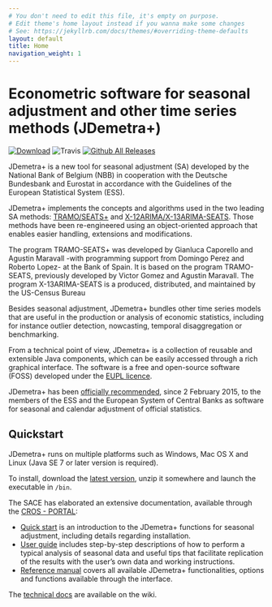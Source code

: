 ```yaml
---
# You don't need to edit this file, it's empty on purpose.
# Edit theme's home layout instead if you wanna make some changes
# See: https://jekyllrb.com/docs/themes/#overriding-theme-defaults
layout: default
title: Home
navigation_weight: 1
---
```


# Econometric software for seasonal adjustment and other time series methods (JDemetra+)

[![Download](https://img.shields.io/github/release/jdemetra/jdemetra-app.svg)](https://github.com/jdemetra/jdemetra-app/releases/latest) ![Travis](https://img.shields.io/travis/jdemetra/jdemetra-app.svg) [![Github All Releases](https://img.shields.io/github/downloads/jdemetra/jdemetra-app/total.svg)](https://github.com/jdemetra/jdemetra-app/releases)

JDemetra+ is a new tool for seasonal adjustment (SA) developed by the National Bank of Belgium (NBB) in cooperation with the Deutsche Bundesbank and Eurostat in accordance with the Guidelines of the European Statistical System (ESS).

JDemetra+ implements the concepts and algorithms used in the two leading SA methods: [TRAMO/SEATS+](http://www.bde.es/bde/en/secciones/servicios/Profesionales/Programas_estadi/Programas_estad_d9fa7f3710fd821.html) and [X-12ARIMA/X-13ARIMA-SEATS](https://www.census.gov/srd/www/x13as/). Those methods have been re-engineered using an object-oriented approach that enables easier handling, extensions and modifications.

The program TRAMO-SEATS+ was developed by Gianluca Caporello and Agustin Maravall -with programming support from Domingo Perez and Roberto Lopez- at the Bank of Spain. It is based on the program TRAMO-SEATS, previously developed by Victor Gomez and Agustin Maravall.
The program X-13ARIMA-SEATS is a produced, distributed, and maintained by the US-Census Bureau


Besides seasonal adjustment, JDemetra+ bundles other time series models that are useful in the production or analysis of economic statistics, including for instance outlier detection, nowcasting, temporal disaggregation or benchmarking.

From a technical point of view, JDemetra+ is a collection of reusable and extensible Java components, which can be easily accessed through a rich graphical interface. The software is a free and open-source software (FOSS) developed under the [EUPL licence](http://ec.europa.eu/idabc/eupl.html).

JDemetra+ has been [officially recommended](https://ec.europa.eu/eurostat/cros/system/files/Jdemetra_%20release.pdf), since 2 February 2015, to the members of the ESS and the European System of Central Banks as software for seasonal and calendar adjustment of official statistics.

## Quickstart

JDemetra+ runs on multiple platforms such as Windows, Mac OS X and Linux (Java SE 7 or later version  is required).

To install, download the [latest version](https://github.com/jdemetra/jdemetra-app/releases/latest), unzip it somewhere and launch the executable in `/bin`.

The SACE has elaborated an extensive documentation, available through the [CROS - PORTAL](https://ec.europa.eu/eurostat/cros/content/seasonal-adjustment):

- [Quick start](https://ec.europa.eu/eurostat/cros/content/jdemetra-quick-start-0) is an introduction to the JDemetra+ functions for seasonal adjustment, including details regarding installation. 
- [User guide](https://ec.europa.eu/eurostat/cros/content/jdemetra-user-guide-0) includes step-by-step descriptions of how to perform a typical analysis of seasonal data and useful tips that facilitate replication of the results with the user’s own data and working instructions. 
- [Reference manual](https://ec.europa.eu/eurostat/cros/content/jdemetra-reference-manual)  covers all available JDemetra+ functionalities, options and functions available through the interface. 

The [technical docs](https://github.com/jdemetra/jdemetra-app/wiki) are available on the wiki.
